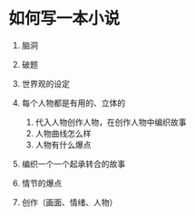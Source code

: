 # 如何写一本小说

1. 脑洞

2. 破题

3. 世界观的设定

4. 每个人物都是有用的、立体的
   1. 代入人物创作人物，在创作人物中编织故事
   2. 人物曲线怎么样
   3. 人物有什么爆点
5. 编织一个一个起承转合的故事

6. 情节的爆点

7. 创作（画面、情绪、人物）


